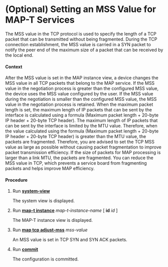(Optional) Setting an MSS Value for MAP-T Services
==================================================

The MSS value in the TCP protocol is used to specify the length of a TCP packet that can be transmitted without being fragmented. During the TCP connection establishment, the MSS value is carried in a SYN packet to notify the peer end of the maximum size of a packet that can be received by the local end.

#### Context

After the MSS value is set in the MAP instance view, a device changes the MSS value in all TCP packets that belong to the MAP service. If the MSS value in the negotiation process is greater than the configured MSS value, the device uses the MSS value configured by the user. If the MSS value during the negotiation is smaller than the configured MSS value, the MSS value in the negotiation process is retained. When the maximum packet length is set, the maximum length of IP packets that can be sent by the interface is calculated using a formula (Maximum packet length + 20-byte IP header + 20-byte TCP header). The maximum length of IP packets that can be sent by the interface is limited by the MTU value. Therefore, when the value calculated using the formula (Maximum packet length + 20-byte IP header + 20-byte TCP header) is greater than the MTU value, the packets are fragmented. Therefore, you are advised to set the TCP MSS value as large as possible without causing packet fragmentation to improve packet transmission efficiency. If the size of packets for MAP processing is larger than a link MTU, the packets are fragmented. You can reduce the MSS value in TCP, which prevents a service board from fragmenting packets and helps improve MAP efficiency.


#### Procedure

1. Run [**system-view**](cmdqueryname=system-view)
   
   
   
   The system view is displayed.
2. Run [**map-t instance**](cmdqueryname=map-t+instance) *map-t-instance-name* [ **id** *id* ]
   
   
   
   The MAP-T instance view is displayed.
3. Run [**map tcp adjust-mss**](cmdqueryname=map+tcp+adjust-mss) *mss-value*
   
   
   
   An MSS value is set in TCP SYN and SYN ACK packets.
4. Run [**commit**](cmdqueryname=commit)
   
   
   
   The configuration is committed.